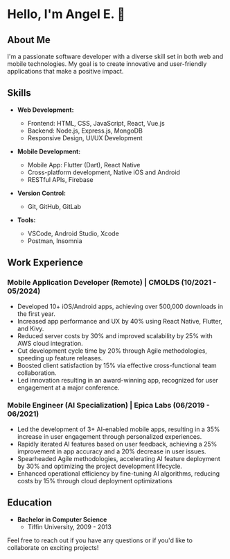 # Hello, I'm Angel E. 👋

## About Me

I'm a passionate software developer with a diverse skill set in both web and mobile technologies. My goal is to create innovative and user-friendly applications that make a positive impact.

## Skills

- **Web Development:**
  - Frontend: HTML, CSS, JavaScript, React, Vue.js
  - Backend: Node.js, Express.js, MongoDB
  - Responsive Design, UI/UX Development

- **Mobile Development:**
  - Mobile App: Flutter (Dart), React Native
  - Cross-platform development, Native iOS and Android
  - RESTful APIs, Firebase

- **Version Control:**
  - Git, GitHub, GitLab

- **Tools:**
  - VSCode, Android Studio, Xcode
  - Postman, Insomnia

## Work Experience

### Mobile Application Developer (Remote) | CMOLDS (10/2021 - 05/2024)

- Developed 10+ iOS/Android apps, achieving over 500,000 downloads in the first year.
- Increased app performance and UX by 40% using React Native, Flutter, and Kivy.
- Reduced server costs by 30% and improved scalability by 25% with AWS cloud integration.
- Cut development cycle time by 20% through Agile methodologies, speeding up feature
  releases.
- Boosted client satisfaction by 15% via effective cross-functional team collaboration.
- Led innovation resulting in an award-winning app, recognized for user engagement at a major
 conference.

### Mobile Engineer (AI Specialization) | Epica Labs (06/2019 - 06/2021)

- Led the development of 3+ AI-enabled mobile apps, resulting in a 35% increase in user
  engagement through personalized experiences.
- Rapidly iterated AI features based on user feedback, achieving a 25% improvement in app
  accuracy and a 20% decrease in user issues.
- Spearheaded Agile methodologies, accelerating AI feature deployment by 30% and optimizing
  the project development lifecycle.
- Enhanced operational efficiency by fine-tuning AI algorithms, reducing costs by 15% through
  cloud deployment optimizations


## Education

- **Bachelor in Computer Science**
  - Tiffin University, 2009 - 2013



Feel free to reach out if you have any questions or if you'd like to collaborate on exciting projects!
